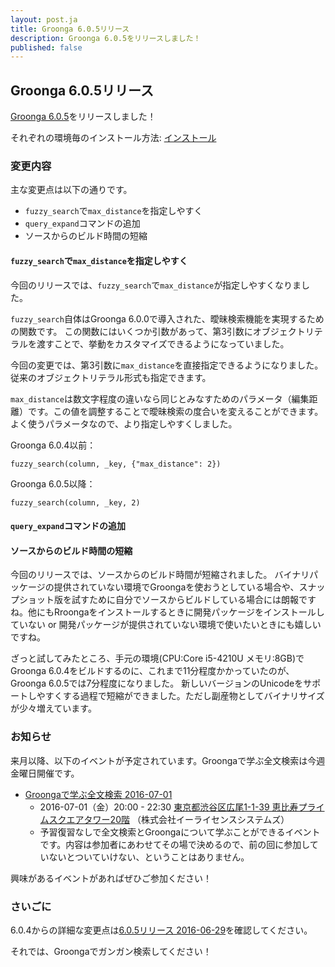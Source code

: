 ```yaml
---
layout: post.ja
title: Groonga 6.0.5リリース
description: Groonga 6.0.5をリリースしました！
published: false
---
```


## Groonga 6.0.5リリース

[Groonga 6.0.5](/ja/docs/news.html#release-6-0-5)をリリースしました！

それぞれの環境毎のインストール方法: [インストール](/ja/docs/install.html)

### 変更内容

主な変更点は以下の通りです。

* `fuzzy_search`で`max_distance`を指定しやすく
* `query_expand`コマンドの追加
* ソースからのビルド時間の短縮

#### `fuzzy_search`で`max_distance`を指定しやすく

今回のリリースでは、`fuzzy_search`で`max_distance`が指定しやすくなりました。

`fuzzy_search`自体はGroonga 6.0.0で導入された、曖昧検索機能を実現するための関数です。
この関数にはいくつか引数があって、第3引数にオブジェクトリテラルを渡すことで、挙動をカスタマイズできるようになっていました。

今回の変更では、第3引数に`max_distance`を直接指定できるようになりました。従来のオブジェクトリテラル形式も指定できます。

`max_distance`は数文字程度の違いなら同じとみなすためのパラメータ（編集距離）です。この値を調整することで曖昧検索の度合いを変えることができます。よく使うパラメータなので、より指定しやすくしました。

Groonga 6.0.4以前：

    fuzzy_search(column, _key, {"max_distance": 2})

Groonga 6.0.5以降：

    fuzzy_search(column, _key, 2)
 
#### `query_expand`コマンドの追加


#### ソースからのビルド時間の短縮

今回のリリースでは、ソースからのビルド時間が短縮されました。
バイナリパッケージの提供されていない環境でGroongaを使おうとしている場合や、スナップショット版を試すために自分でソースからビルドしている場合には朗報ですね。他にもRroongaをインストールするときに開発パッケージをインストールしていない or 開発パッケージが提供されていない環境で使いたいときにも嬉しいですね。

ざっと試してみたところ、手元の環境(CPU:Core i5-4210U メモリ:8GB)でGroonga 6.0.4をビルドするのに、これまで11分程度かかっていたのが、Groonga 6.0.5では7分程度になりました。
新しいバージョンのUnicodeをサポートしやすくする過程で短縮ができました。ただし副産物としてバイナリサイズが少々増えています。

### お知らせ

来月以降、以下のイベントが予定されています。Groongaで学ぶ全文検索は今週金曜日開催です。

* [Groongaで学ぶ全文検索 2016-07-01](https://groonga.doorkeeper.jp/events/47449)
  * 2016-07-01（金）20:00 - 22:30 [東京都渋谷区広尾1-1-39 恵比寿プライムスクエアタワー20階](https://www.google.co.jp/maps?q=35.650109,139.71259880000002) （株式会社イーライセンスシステムズ）
  * 予習復習なしで全文検索とGroongaについて学ぶことができるイベントです。内容は参加者にあわせてその場で決めるので、前の回に参加していないとついていけない、ということはありません。

興味があるイベントがあればぜひご参加ください！

### さいごに

6.0.4からの詳細な変更点は[6.0.5リリース 2016-06-29](/ja/docs/news.html#release-6-0-5)を確認してください。

それでは、Groongaでガンガン検索してください！
